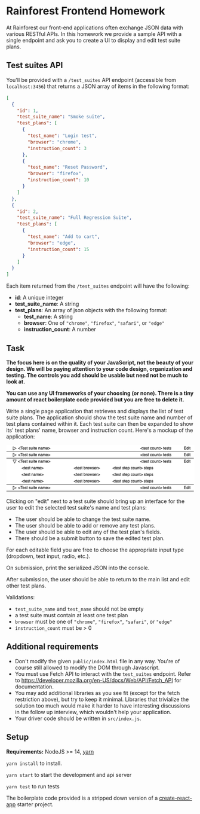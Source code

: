 # Rainforest Frontend Homework

At Rainforest our front-end applications often exchange JSON data with various RESTful APIs. In
this homework we provide a sample API with a single endpoint and ask you to create a UI to display and edit test suite plans.

## Test suites API
You'll be provided with a `/test_suites` API endpoint (accessible from `localhost:3456`) that returns a JSON array of items in the following format:

```json
[
  {
    "id": 1,
    "test_suite_name": "Smoke suite",
    "test_plans": [
      {
        "test_name": "Login test",
        "browser": "chrome",
        "instruction_count": 3
      },
      {
        "test_name": "Reset Password",
        "browser": "firefox",
        "instruction_count": 10
      }
    ]
  },
  {
    "id": 2,
    "test_suite_name": "Full Regression Suite",
    "test_plans": [
      {
        "test_name": "Add to cart",
        "browser": "edge",
        "instruction_count": 15
      }
    ]
  }
]
```

Each item returned from the `/test_suites` endpoint will have the following:

- **id**: A unique integer
- **test_suite_name**: A string
- **test_plans**: An array of json objects with the following format:
  - **test_name**: A string
  - **browser**: One of `"chrome"`, `"firefox"`, `"safari"`, or `"edge"`
  - **instruction_count**: A number

## Task

**The focus here is on the quality of your JavaScript, not the beauty of your design. We will be paying attention to your code design, organization and testing. The controls you add should be usable but need not be much to look at.**

**You can use any UI frameworks of your choosing (or none). There is a tiny amount of react boilerplate code provided but you are free to delete it.**

Write a single page application that retrieves and displays the list of test suite plans. The application should show the test suite name and number of test plans contained within it. Each test suite can then be expanded to show its' test plans' name, browser and instruction count. Here's a mockup of the application:

![](./mockup.png)

Clicking on "edit" next to a test suite should bring up an interface for the user to edit the selected test suite's name and test plans:
- The user should be able to change the test suite name.
- The user should be able to add or remove any test plans.
- The user should be able to edit any of the test plan's fields.
- There should be a submit button to save the edited test plan.

For each editable field you are free to choose the appropriate input type (dropdown, text input, radio, etc.).

On submission, print the serialized JSON into the console.

After submission, the user should be able to return to the main list and edit other test plans.

Validations:
- `test_suite_name` and `test_name` should not be empty
- a test suite must contain at least one test plan
- `browser` must be one of `"chrome"`, `"firefox"`, `"safari"`, or `"edge"`
- `instruction_count` must be > 0

## Additional requirements

- Don't modify the given `public/index.html` file in any way. You're of course still allowed to modify the DOM through Javascript.
- You must use Fetch API to interact with the `test_suites` endpoint. Refer to https://developer.mozilla.org/en-US/docs/Web/API/Fetch_API for documentation.
- You may add additional libraries as you see fit (except for the fetch restriction above), but try to keep it minimal. Libraries that trivialize the solution too much would make it harder to have interesting discussions in the follow up interview, which wouldn't help your application.
- Your driver code should be written in `src/index.js`.

## Setup

**Requirements:** NodeJS >= 14, [yarn](https://yarnpkg.com/en/docs/install)

`yarn install` to install.

`yarn start` to start the development and api server

`yarn test` to run tests

The boilerplate code provided is a stripped down version of a [create-react-app](https://create-react-app.dev/) starter project.
